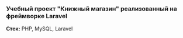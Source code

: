 ### Учебный проект "Книжный магазин" реализованный на фреймворке Laravel

**Стек:**
PHP, MySQL, Laravel
